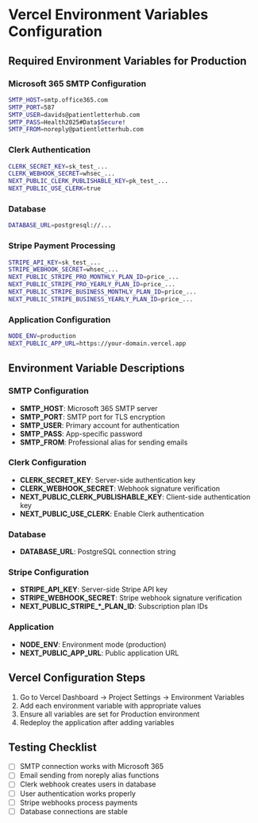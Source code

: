 # Vercel Environment Variables Configuration

## Required Environment Variables for Production

### Microsoft 365 SMTP Configuration
```bash
SMTP_HOST=smtp.office365.com
SMTP_PORT=587
SMTP_USER=davids@patientletterhub.com
SMTP_PASS=Health2025#Data$Secure!
SMTP_FROM=noreply@patientletterhub.com
```

### Clerk Authentication
```bash
CLERK_SECRET_KEY=sk_test_...
CLERK_WEBHOOK_SECRET=whsec_...
NEXT_PUBLIC_CLERK_PUBLISHABLE_KEY=pk_test_...
NEXT_PUBLIC_USE_CLERK=true
```

### Database
```bash
DATABASE_URL=postgresql://...
```

### Stripe Payment Processing
```bash
STRIPE_API_KEY=sk_test_...
STRIPE_WEBHOOK_SECRET=whsec_...
NEXT_PUBLIC_STRIPE_PRO_MONTHLY_PLAN_ID=price_...
NEXT_PUBLIC_STRIPE_PRO_YEARLY_PLAN_ID=price_...
NEXT_PUBLIC_STRIPE_BUSINESS_MONTHLY_PLAN_ID=price_...
NEXT_PUBLIC_STRIPE_BUSINESS_YEARLY_PLAN_ID=price_...
```

### Application Configuration
```bash
NODE_ENV=production
NEXT_PUBLIC_APP_URL=https://your-domain.vercel.app
```

## Environment Variable Descriptions

### SMTP Configuration
- **SMTP_HOST**: Microsoft 365 SMTP server
- **SMTP_PORT**: SMTP port for TLS encryption
- **SMTP_USER**: Primary account for authentication
- **SMTP_PASS**: App-specific password
- **SMTP_FROM**: Professional alias for sending emails

### Clerk Configuration
- **CLERK_SECRET_KEY**: Server-side authentication key
- **CLERK_WEBHOOK_SECRET**: Webhook signature verification
- **NEXT_PUBLIC_CLERK_PUBLISHABLE_KEY**: Client-side authentication key
- **NEXT_PUBLIC_USE_CLERK**: Enable Clerk authentication

### Database
- **DATABASE_URL**: PostgreSQL connection string

### Stripe Configuration
- **STRIPE_API_KEY**: Server-side Stripe API key
- **STRIPE_WEBHOOK_SECRET**: Stripe webhook signature verification
- **NEXT_PUBLIC_STRIPE_*_PLAN_ID**: Subscription plan IDs

### Application
- **NODE_ENV**: Environment mode (production)
- **NEXT_PUBLIC_APP_URL**: Public application URL

## Vercel Configuration Steps

1. Go to Vercel Dashboard → Project Settings → Environment Variables
2. Add each environment variable with appropriate values
3. Ensure all variables are set for Production environment
4. Redeploy the application after adding variables

## Testing Checklist

- [ ] SMTP connection works with Microsoft 365
- [ ] Email sending from noreply alias functions
- [ ] Clerk webhook creates users in database
- [ ] User authentication works properly
- [ ] Stripe webhooks process payments
- [ ] Database connections are stable
